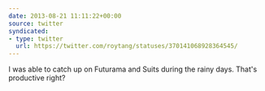 ```yaml
---
date: 2013-08-21 11:11:22+00:00
source: twitter
syndicated:
- type: twitter
  url: https://twitter.com/roytang/statuses/370141068928364545/
---
```


I was able to catch up on Futurama and Suits during the rainy days. That's productive right?